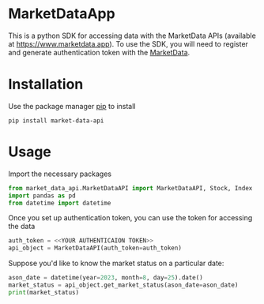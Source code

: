 # MarketDataApp

This is a python SDK for accessing data with the MarketData APIs (available at https://www.marketdata.app).  To use the SDK, you will need to register and generate authentication token with the [MarketData](https://www.marketdata.app).

# Installation

Use the package manager [pip](https://pip.pypa.io/en/stable/) to install

```
pip install market-data-api
```

# Usage

Import the necessary packages
```python
from market_data_api.MarketDataAPI import MarketDataAPI, Stock, Index
import pandas as pd
from datetime import datetime
```

Once you set up authentication token, you can use the token for accessing the data
```python
auth_token = <<YOUR AUTHENTICAION TOKEN>>
api_object = MarketDataAPI(auth_token=auth_token)
```

Suppose you'd like to know the market status on a particular date:
```python
ason_date = datetime(year=2023, month=8, day=25).date()
market_status = api_object.get_market_status(ason_date=ason_date)
print(market_status)
```

